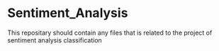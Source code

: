 # Sentiment_Analysis
This repositary should contain any files that is related to the project of sentiment analysis classification
